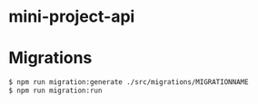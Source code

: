 # mini-project-api

# Migrations

```bash
$ npm run migration:generate ./src/migrations/MIGRATIONNAME                                                  # To Create Migration
$ npm run migration:run                                                                                      # To Run Migrations
```
